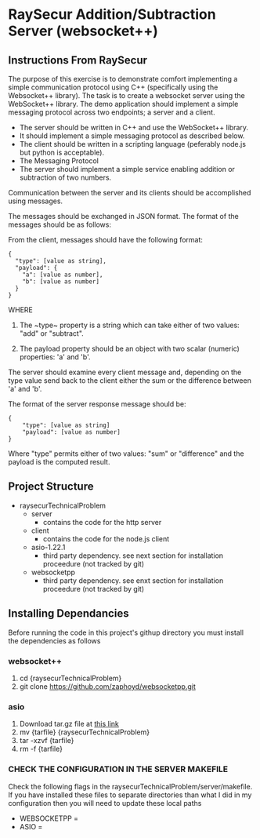 # RaySecur Addition/Subtraction Server (websocket++)
## Instructions From RaySecur
The purpose of this exercise is to demonstrate comfort implementing a simple communication protocol using C++ (specifically using the Websocket++ library). The task is to create a websocket server using the WebSocket++ library. The demo application should implement a simple messaging protocol across two endpoints; a server and a client.

* The server should be written in C++ and use the WebSocket++ library.
* It should implement a simple messaging protocol as described below.
* The client should be written in a scripting language (peferably node.js but python is acceptable). 
* The Messaging Protocol
* The server should implement a simple service enabling addition or subtraction of two numbers.

Communication between the server and its clients should be accomplished using messages.

The messages should be exchanged in JSON format. The format of the messages should be as follows: 

From the client, messages should have the following format:
```
{
  "type": [value as string],
  "payload": {
    "a": [value as number],
    "b": [value as number]
  }
} 
```
WHERE
1. The ~type~ property is a string which can take either of two values: "add" or "subtract".

2. The payload property should be an object with two scalar (numeric) properties: 'a' and 'b'.

The server should examine every client message and, depending on the type value send back to the client either the sum or the difference between 'a' and 'b'. 

The format of the server response message should be:
```
{
    "type": [value as string]
    "payload": [value as number] 
}
```
Where "type" permits either of two values: "sum" or "difference" and the payload is the computed result.


## Project Structure
* raysecurTechnicalProblem
    * server
        * contains the code for the http server
    * client
        * contains the code for the node.js client
    * asio-1.22.1
        * third party dependency. see next section for installation proceedure (not tracked by git)
    * websocketpp
        * third party dependency. see enxt section for installation proceedure (not tracked by git)


## Installing Dependancies
Before running the code in this project's githup directory you must install the dependencies as follows

### websocket++
1. cd {raysecurTechnicalProblem}
2. git clone https://github.com/zaphoyd/websocketpp.git

### asio
1. Download tar.gz file at [this link](https://sourceforge.net/projects/asio/files/asio/1.22.1%20%28Stable%29/)
2. mv {tarfile} {raysecurTechnicalProblem}
3. tar -xzvf {tarfile}
4. rm -f {tarfile}

### CHECK THE CONFIGURATION IN THE SERVER MAKEFILE
Check the following flags in the raysecurTechnicalProblem/server/makefile. If you have installed these files to separate directories than what I did in my configuration then you will need to update these local paths
* WEBSOCKETPP =
* ASIO = 
